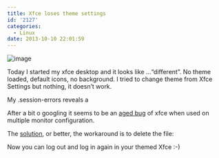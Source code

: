 ```yaml
---
title: Xfce loses theme settings
id: '2127'
categories:
  - Linux
date: 2013-10-10 22:01:59
---
```


![image](/images/2021/08/xfce-logo_huac628c3746c4e53a3b3938c40add10a4_5316_700x0_resize_q75_box.jpg)

Today I started my xfce desktop and it looks like …“different”. No theme loaded, default icons, no background. I tried to change theme from Xfce Settings but nothing, it doesn’t work.

My .session-errors reveals a

After a bit o googling it seems to be an [aged bug](https://bugzilla.redhat.com/show_bug.cgi?id=867455) of xfce when used on multiple monitor configuration.

The [solution](http://suluke.blogspot.it/2013/07/xfce-suddenly-not-applying-any-themes.html), or better, the workaround is to delete the file:

Now you can log out and log in again in your themed Xfce :-)
